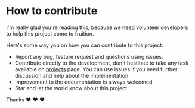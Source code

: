 # How to contribute

I'm really glad you're reading this, because we need volunteer developers to help this project come to fruition.

Here's some way you on how you can contribute to this project:

- Report any bug, feature request and questions using issues.
- Contribute directly to the development, don't hestitate to take any task available on [projects](https://github.com/Fs02/rel/projects) page. You can use issues if you need further discussion and help about the implementation.
- Improvement to the documentation is always welcomed.
- Star and let the world know about this project.

Thanks :heart: :heart: :heart:

